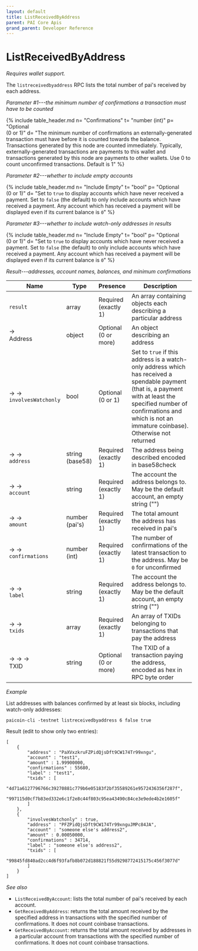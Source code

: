 ```yaml
---
layout: default
title: ListReceivedByAddress
parent: PAI Core Apis
grand_parent: Developer Reference
---
```


ListReceivedByAddress
========================

*Requires wallet support.*

The `listreceivedbyaddress` RPC lists the total number of pai's received by each address.

*Parameter #1---the minimum number of confirmations a transaction must have to be counted*

{% include table_header.md
  n= "Confirmations"
  t= "number (int)"
  p= "Optional<br>(0 or 1)"
  d= "The minimum number of confirmations an externally-generated transaction must have before it is counted towards the balance. Transactions generated by this node are counted immediately. Typically, externally-generated transactions are payments to this wallet and transactions generated by this node are payments to other wallets. Use 0 to count unconfirmed transactions. Default is 1"
%}

*Parameter #2---whether to include empty accounts*

{% include table_header.md
  n= "Include Empty"
  t= "bool"
  p= "Optional<br>(0 or 1)"
  d= "Set to `true` to display accounts which have never received a payment.  Set to `false` (the default) to only include accounts which have received a payment.  Any account which has received a payment will be displayed even if its current balance is `0`"
%}

*Parameter #3---whether to include watch-only addresses in results*

{% include table_header.md
  n= "Include Empty"
  t= "bool"
  p= "Optional<br>(0 or 1)"
  d= "Set to `true` to display accounts which have never received a payment.  Set to `false` (the default) to only include accounts which have received a payment.  Any account which has received a payment will be displayed even if its current balance is `0`"
%}


*Result---addresses, account names, balances, and minimum confirmations*

| Name | Type      | Presence            | Description
|------|-----------|---------------------|-------------
| `result`  | array | Required<br>(exactly 1) | An array containing objects each describing a particular address
| →<br>Address | object | Optional<br>(0 or more) | An object describing an address
| → →<br>`involvesWatchonly` | bool | Optional<br>(0 or 1) | Set to `true` if this address is a watch-only address which has received a spendable payment (that is, a payment with at least the specified number of confirmations and which is not an immature coinbase).  Otherwise not returned
| → →<br>`address` | string (base58) | Required<br>(exactly 1) | The address being described encoded in base58check
| → →<br>`account` | string | Required<br>(exactly 1) | The account the address belongs to.  May be the default account, an empty string (\"\")
| → →<br>`amount` | number (pai's) | Required<br>(exactly 1) | The total amount the address has received in pai's
| → →<br>`confirmations` | number (int) | Required<br>(exactly 1) | The number of confirmations of the latest transaction to the address.  May be `0` for unconfirmed
| → →<br>`label` | string | Required<br>(exactly 1) | The account the address belongs to.  May be the default account, an empty string (\"\")
| → →<br>`txids` | array | Required<br>(exactly 1) | An array of TXIDs belonging to transactions that pay the address
| → → →<br>TXID | string | Optional<br>(0 or more) | The TXID of a transaction paying the address, encoded as hex in RPC byte order


*Example*

List addresses with balances confirmed by at least six blocks, including
watch-only addresses:

```
paicoin-cli -testnet listreceivedbyaddress 6 false true
```

Result (edit to show only two entries):

```
[
    {
        "address" : "PaXVxzkruFZPidQjsDft9CW174Tr99xngu",
        "account" : "test1",
        "amount" : 1.99900000,
        "confirmations" : 55680,
        "label" : "test1",
        "txids" : [
            "4d71a6127796766c39270881c779b6e05183f2bf35589261e9572436356f287f",
            "997115d0cf7b83ed332e6c1f2e8c44f803c95ea43490c84ce3e9ede4b2e1605f"
        ]
    },
    {
        "involvesWatchonly" : true,
        "address" : "PFZPidQjsDft9CW174Tr99xnguJMPc84JA",
        "account" : "someone else's address2",
        "amount" : 0.00050000,
        "confirmations" : 34714,
        "label" : "someone else's address2",
        "txids" : [
            "99845fd840ad2cc4d6f93fafb8b072d188821f55d9298772415175c456f3077d"
        ]
    }
]
```

*See also*

* `ListReceivedByAccount`: lists the total number of pai's received by each account.
* `GetReceivedByAddress`: returns the total amount received by the specified address in transactions with the specified number of confirmations. It does not count coinbase transactions.
* `GetReceivedByAccount`: returns the total amount received by addresses in a particular account from transactions with the specified number of confirmations. It does not count coinbase transactions.

